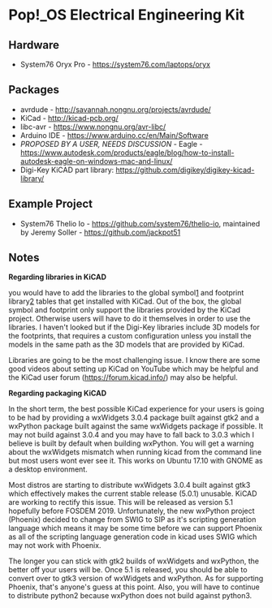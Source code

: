 # Pop!\_OS Electrical Engineering Kit

## Hardware

- System76 Oryx Pro - https://system76.com/laptops/oryx

## Packages

- avrdude - http://savannah.nongnu.org/projects/avrdude/
- KiCad - http://kicad-pcb.org/
- libc-avr - https://www.nongnu.org/avr-libc/
- Arduino IDE - https://www.arduino.cc/en/Main/Software
- *PROPOSED BY A USER, NEEDS DISCUSSION* - Eagle - https://www.autodesk.com/products/eagle/blog/how-to-install-autodesk-eagle-on-windows-mac-and-linux/
- Digi-Key KiCAD part library: https://github.com/digikey/digikey-kicad-library/

## Example Project

- System76 Thelio Io - https://github.com/system76/thelio-io, maintained by Jeremy Soller - https://github.com/jackpot51

## Notes

**Regarding libraries in KiCAD**

you would have to add the
libraries to the global symbol[1] and footprint library[2] tables that
get installed with KiCad.  Out of the box, the global symbol and
footprint only support the libraries provided by the KiCad project.
Otherwise users will have to do it themselves in order to use the
libraries.  I haven't looked but if the Digi-Key libraries include 3D
models for the footprints, that requires a custom configuration unless
you install the models in the same path as the 3D models that are
provided by KiCad.

[1]: https://github.com/KiCad/kicad-symbols/blob/master/sym-lib-table
[2]: https://github.com/KiCad/kicad-footprints/blob/master/fp-lib-table

Libraries are going to be the most challenging issue.  I know there are
some good videos about setting up KiCad on YouTube which may be helpful
and the KiCad user forum (https://forum.kicad.info/) may also be helpful.

**Regarding packaging KiCAD**

In the short term, the best possible KiCad experience for your users is
going to be had by providing a wxWidgets 3.0.4 package built against
gtk2 and a wxPython package built against the same wxWidgets package if
possible.  It may not build against 3.0.4 and you may have to fall back
to 3.0.3 which I believe is built by default when building wxPython.
You will get a warning about the wxWidgets mismatch when running kicad
from the command line but most users wont ever see it. This works on Ubuntu
17.10 with GNOME as a desktop environment. 

Most distros are starting to distribute wxWidgets 3.0.4 built against
gtk3 which effectively makes the current stable release (5.0.1)
unusable. KiCAD are working to rectify this issue. This will
be released as version 5.1 hopefully before FOSDEM 2019.  Unfortunately,
the new wxPython project (Phoenix) decided to change from SWIG to SIP as
it's scripting generation language which means it may be some time
before we can support Phoenix as all of the scripting language
generation code in kicad uses SWIG which may not work with Phoenix.


The longer you can stick with gtk2 builds of wxWidgets and wxPython, the
better off your users will be.  Once 5.1 is released, you should be able
to convert over to gtk3 version of wxWidgets and wxPython.  As for
supporting Phoenix, that's anyone's guess at this point.  Also, you will
have to continue to distribute python2 because wxPython does not build
against python3.
